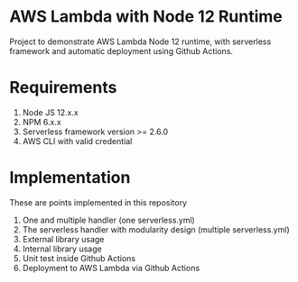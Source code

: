 # AWS Lambda with Node 12 Runtime
Project to demonstrate AWS Lambda Node 12 runtime, with serverless framework and automatic deployment using Github Actions.

# Requirements
1. Node JS 12.x.x
2. NPM 6.x.x
3. Serverless framework version >= 2.6.0
4. AWS CLI with valid credential

# Implementation
These are points implemented in this repository
1. One and multiple handler (one serverless.yml)
2. The serverless handler with modularity design (multiple serverless.yml)
3. External library usage
4. Internal library usage
5. Unit test inside Github Actions
6. Deployment to AWS Lambda via Github Actions

